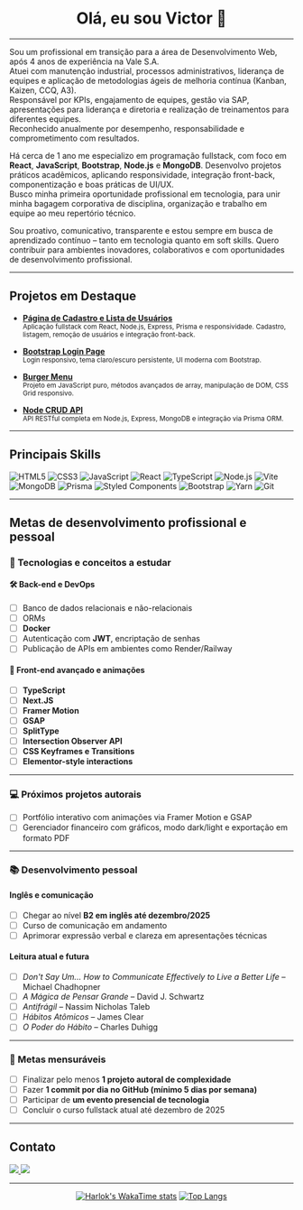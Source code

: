 <h1 align="center">Olá, eu sou Victor 👋</h1>

---

Sou um profissional em transição para a área de Desenvolvimento Web, após 4 anos de experiência na Vale S.A.  
Atuei com manutenção industrial, processos administrativos, liderança de equipes e aplicação de metodologias ágeis de melhoria contínua (Kanban, Kaizen, CCQ, A3).  
Responsável por KPIs, engajamento de equipes, gestão via SAP, apresentações para liderança e diretoria e realização de treinamentos para diferentes equipes.  
Reconhecido anualmente por desempenho, responsabilidade e comprometimento com resultados.

Há cerca de 1 ano me especializo em programação fullstack, com foco em **React**, **JavaScript**, **Bootstrap**, **Node.js** e **MongoDB**. Desenvolvo projetos práticos acadêmicos, aplicando responsividade, integração front-back, componentização e boas práticas de UI/UX.  
Busco minha primeira oportunidade profissional em tecnologia, para unir minha bagagem corporativa de disciplina, organização e trabalho em equipe ao meu repertório técnico.

Sou proativo, comunicativo, transparente e estou sempre em busca de aprendizado contínuo – tanto em tecnologia quanto em soft skills. Quero contribuir para ambientes inovadores, colaborativos e com oportunidades de desenvolvimento profissional.

---

## Projetos em Destaque

- [**Página de Cadastro e Lista de Usuários**](https://github.com/Victor-Avilla/Pagina-de-cadastro-e-lista-de-usuarios)  
  <sub>Aplicação fullstack com React, Node.js, Express, Prisma e responsividade. Cadastro, listagem, remoção de usuários e integração front-back.</sub>

- [**Bootstrap Login Page**](https://github.com/Victor-Avilla/Bootstrap)  
  <sub>Login responsivo, tema claro/escuro persistente, UI moderna com Bootstrap.</sub>

- [**Burger Menu**](https://github.com/Victor-Avilla/Burger-Menu)  
  <sub>Projeto em JavaScript puro, métodos avançados de array, manipulação de DOM, CSS Grid responsivo.</sub>

- [**Node CRUD API**](https://github.com/Victor-Avilla/Node)  
  <sub>API RESTful completa em Node.js, Express, MongoDB e integração via Prisma ORM.</sub>

---

## Principais Skills

![HTML5](https://img.shields.io/badge/HTML5-E34F26?style=flat-square&logo=html5&logoColor=white)
![CSS3](https://img.shields.io/badge/CSS3-1572B6?style=flat-square&logo=css3&logoColor=white)
![JavaScript](https://img.shields.io/badge/JavaScript-F7DF1E?style=flat-square&logo=javascript&logoColor=black)
![React](https://img.shields.io/badge/React-20232A?style=flat-square&logo=react&logoColor=61DAFB)
![TypeScript](https://img.shields.io/badge/typescript-%23007ACC.svg?style=flat-squar&logo=typescript&logoColor=white)
![Node.js](https://img.shields.io/badge/Node.js-43853D?style=flat-square&logo=node.js&logoColor=white)
![Vite](https://img.shields.io/badge/Vite-646CFF?style=flat-square&logo=vite&logoColor=white)
![MongoDB](https://img.shields.io/badge/MongoDB-4EA94B?style=flat-square&logo=mongodb&logoColor=white)
![Prisma](https://img.shields.io/badge/Prisma-3982CE?style=flat-square&logo=Prisma&logoColor=white)
![Styled Components](https://img.shields.io/badge/styled--components-DB7093?style=flat-square&logo=styled-components&logoColor=white)
![Bootstrap](https://img.shields.io/badge/Bootstrap-563D7C?style=flat-square&logo=bootstrap&logoColor=white)
![Yarn](https://img.shields.io/badge/yarn-2C8EBB?style=flat-square&logo=yarn&logoColor=white)
![Git](https://img.shields.io/badge/git-F05033?style=flat-square&logo=git&logoColor=white)

---

## Metas de desenvolvimento profissional e pessoal

### 🔧 Tecnologias e conceitos a estudar

#### 🛠️ Back-end e DevOps
- [ ] Banco de dados relacionais e não-relacionais
- [ ] ORMs
- [ ] **Docker**
- [ ] Autenticação com **JWT**, encriptação de senhas
- [ ] Publicação de APIs em ambientes como Render/Railway

#### 🎨 Front-end avançado e animações
- [ ] **TypeScript**
- [ ] **Next.JS**
- [ ] **Framer Motion**
- [ ] **GSAP**
- [ ] **SplitType**
- [ ] **Intersection Observer API**
- [ ] **CSS Keyframes e Transitions**
- [ ] **Elementor-style interactions**

---

### 💻 Próximos projetos autorais
- [ ] Portfólio interativo com animações via Framer Motion e GSAP
- [ ] Gerenciador financeiro com gráficos, modo dark/light e exportação em formato PDF

---

### 📚 Desenvolvimento pessoal

#### Inglês e comunicação
- [ ] Chegar ao nível **B2 em inglês até dezembro/2025**
- [ ] Curso de comunicação em andamento
- [ ] Aprimorar expressão verbal e clareza em apresentações técnicas

#### Leitura atual e futura
- [ ] _Don't Say Um... How to Communicate Effectively to Live a Better Life_ – Michael Chadhopner
- [ ] _A Mágica de Pensar Grande_ – David J. Schwartz
- [ ] _Antifrágil_ – Nassim Nicholas Taleb
- [ ] _Hábitos Atômicos_ – James Clear
- [ ] _O Poder do Hábito_ – Charles Duhigg

---

### 🎯 Metas mensuráveis
- [ ] Finalizar pelo menos **1 projeto autoral de complexidade**
- [ ] Fazer **1 commit por dia no GitHub (mínimo 5 dias por semana)**
- [ ] Participar de **um evento presencial de tecnologia**
- [ ] Concluir o curso fullstack atual até dezembro de 2025

---

## Contato

<a href="https://www.linkedin.com/in/victor-hugo-fonseca-7890961a4" target="_blank">
  <img src="https://img.shields.io/badge/LinkedIn-0077B5?style=for-the-badge&logo=linkedin&logoColor=white"/>
</a>
<a href="mailto:victorfonsecaavila@gmail.com" target="_blank">
  <img src="https://img.shields.io/badge/E--mail-D14836?style=for-the-badge&logo=gmail&logoColor=white"/>
</a>

---

<div align="center">

[![Harlok's WakaTime stats](https://github-readme-stats.vercel.app/api/wakatime?username=@Victor_Avilla)](https://github.com/Victor-Avilla/github-readme-stats)
[![Top Langs](https://github-readme-stats.vercel.app/api/top-langs/?username=Victor-Avilla)](https://github.com/Victor-Avilla/github-readme-stats)


</div>
